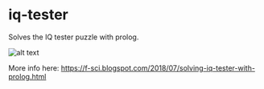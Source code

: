 # iq-tester
Solves the IQ tester puzzle with prolog.

![alt text](https://4.bp.blogspot.com/-OtFq1zxM_QU/W1Sw7ag0plI/AAAAAAAAABI/VE0Wkg0pdPQvtP2h9hL-Fer93oKEJG5wwCLcBGAs/s320/71BSD0PhcnL._SX355_.jpg "IQ Tester")

More info here: https://f-sci.blogspot.com/2018/07/solving-iq-tester-with-prolog.html
